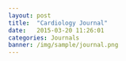 ```yaml
---
layout: post
title:  "Cardiology Journal"
date:   2015-03-20 11:26:01
categories: Journals
banner: /img/sample/journal.png
---
```


